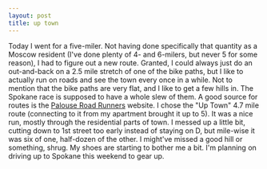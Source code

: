 ```yaml
---
layout: post
title: up town
---
```


Today I went for a five-miler. Not having done specifically that quantity as a Moscow resident (I've done plenty of 4- and 6-milers, but never 5 for some reason), I had to figure out a new route. Granted, I could always just do an out-and-back on a 2.5 mile stretch of one of the bike paths, but I like to actually run on roads and see the town every once in a while. Not to mention that the bike paths are very flat, and I like to get a few hills in. The Spokane race is supposed to have a whole slew of them. A good source for routes is the <a href="http://www.palouseroadrunners.org/">Palouse Road Runners</a> website. I chose the "Up Town" 4.7 mile route (connecting to it from my apartment brought it up to 5). It was a nice run, mostly through the residential parts of town. I messed up a little bit, cutting down to 1st street too early instead of staying on D, but mile-wise it was six of one, half-dozen of the other. I might've missed a good hill or something, shrug. My shoes are starting to bother me a bit. I'm planning on driving up to Spokane this weekend to gear up.
